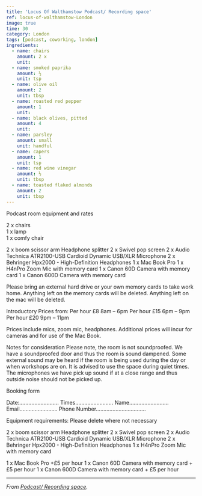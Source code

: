 ```yaml
---
title: 'Locus Of Walthamstow Podcast/ Recording space'
ref: locus-of-walthamstow-London
image: true
time: 30
category: London
tags: [podcast, coworking, london]
ingredients:
  - name: chairs
    amount: 2 x 
    unit:
  - name: smoked paprika
    amount: ½
    unit: tsp
  - name: olive oil
    amount: 2
    unit: tbsp
  - name: roasted red pepper
    amount: 1
    unit:
  - name: black olives, pitted
    amount: 4
    unit:
  - name: parsley
    amount: small
    unit: handful
  - name: capers
    amount: 1
    unit: tsp
  - name: red wine vinegar
    amount: ½
    unit: tbsp
  - name: toasted flaked almonds
    amount: 2
    unit: tbsp
---
```


Podcast room equipment and rates

2 x chairs<br>
1 x lamp<br>
1 x comfy chair

2 x boom scissor arm
Headphone splitter
2 x Swivel pop screen
2 x Audio Technica ATR2100-USB Cardioid Dynamic USB/XLR Microphone
2 x Behringer Hpx2000 - High-Definition Headphones
1 x Mac Book Pro
1 x H4nPro Zoom Mic with memory card
1 x Canon 60D Camera with memory card
1 x Canon 600D Camera with memory card

Please bring an external hard drive or your own memory cards to take work home. Anything left on the memory cards will be deleted. Anything left on the mac will be deleted. 


Introductory Prices from:
Per hour £8 8am – 6pm
Per hour £15 6pm – 9pm
Per hour £20 9pm – 11pm

Prices include mics, zoom mic, headphones. Additional prices will incur for cameras and for use of the Mac Book. 

Notes for consideration
Please note, the room is not soundproofed. We have a soundproofed door and thus the room is sound dampened. Some external sound may be heard if the room is being used during the day or when workshops are on. It is advised to use the space during quiet times. The microphones we have pick up sound if at a close range and thus outside noise should not be picked up. 

Booking form


Date:……………………..
Times…………………….
Name………………….....
Email…………………….
Phone Number……………………………



Equipment requirements:
Please delete where not necessary


2 x boom scissor arm
Headphone splitter
2 x Swivel pop screen
2 x Audio Technica ATR2100-USB Cardioid Dynamic USB/XLR Microphone
2 x Behringer Hpx2000 - High-Definition Headphones
1 x H4nPro Zoom Mic with memory card

1 x Mac Book Pro  +£5 per hour
1 x Canon 60D Camera with memory card + £5 per hour
1 x Canon 600D Camera with memory card + £5 per hour


---

_From [Podcast/ Recording space](https://www.lowalthamstow.com/podcast-recording-room)._
